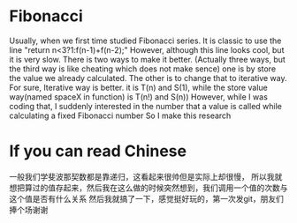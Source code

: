 # Fibonacci
Usually, when we first time studied Fibonacci series. It is classic to use the line "return n<3?1:f(n-1)+f(n-2);"
However, although this line looks cool, but it is very slow.
There is two ways to make it better. (Actually three ways, but the third way is like cheating which does not make sence)
one is by store the value we already calculated.
The other is to change that to iterative way.
For sure, Iterative way is better. it is T(n) and S(1), while the store value way(named spaceX in function) is T(n!) and S(n))
However, while I was coding that, I suddenly interested in the number that a value is called while calculating a fixed Fibonacci number
So I make this research
# If you can read Chinese
一般我们学斐波那契数都是靠递归，这看起来很帅但是实际上却很慢，
所以我就想把算过的值存起来，然后我在这么做的时候突然想到，我们调用一个值的次数与这个值是否有什么关系
然后我就搞了一下，感觉挺好玩的，第一次发git，朋友们捧个场谢谢

